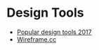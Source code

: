 
# Design Tools


- [Popular design tools 2017](https://designrevision.com/reviewing-popular-ui-design-tools-2017/)
- [Wireframe.cc](https://wireframe.cc/pro/edit/125568)